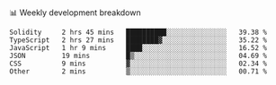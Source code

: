 📊 Weekly development breakdown
<!--START_SECTION:waka-->

```text
Solidity     2 hrs 45 mins   ██████████░░░░░░░░░░░░░░░   39.38 %
TypeScript   2 hrs 27 mins   ████████▓░░░░░░░░░░░░░░░░   35.22 %
JavaScript   1 hr 9 mins     ████░░░░░░░░░░░░░░░░░░░░░   16.52 %
JSON         19 mins         █▒░░░░░░░░░░░░░░░░░░░░░░░   04.69 %
CSS          9 mins          ▓░░░░░░░░░░░░░░░░░░░░░░░░   02.34 %
Other        2 mins          ▒░░░░░░░░░░░░░░░░░░░░░░░░   00.71 %
```

<!--END_SECTION:waka-->

